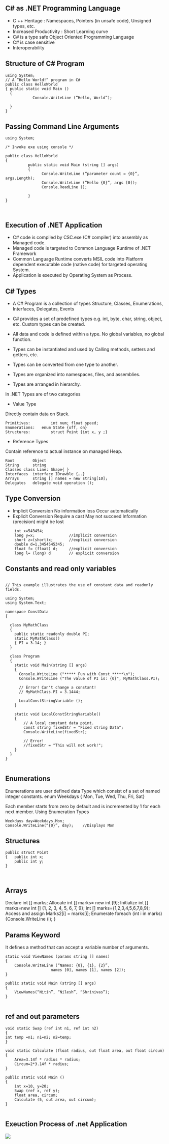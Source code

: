 ## C# as .NET Programming Language

- C ++ Heritage : 	Namespaces, Pointers (in unsafe code),	Unsigned types, etc.
- Increased Productivity : 	Short Learning curve
- C# is a type safe Object Oriented Programming Language
- C# is case sensitive
- Interoperability

## Structure of C# Program


```
using System;
// A “Hello World!” program in C#
public class HelloWorld
{ public static void Main ()
  {
            Console.WriteLine (“Hello, World”);

  }
}

```

## Passing Command Line Arguments


```
using System;

/* Invoke exe using console */

public class HelloWorld
{
          public static void Main (string [] args)
          {
                Console.WriteLine (“parameter count = {0}”, args.Length);
                Console.WriteLine (“Hello {0}”, args [0]);
                Console.ReadLine ();

          }
}



```


## Execution of .NET Application

- C# code is compiled by CSC.exe (C# compiler) into assembly as Managed code.
- Managed code is targeted to Common Language Runtime of .NET Framework
- Common Language Runtime converts MSIL code into Platform dependent executable code (native code) for targeted operating System.
- Application is executed by Operating System as Process.


## C# Types

- A C# Program is a collection of types
	Structure, Classes, Enumerations, Interfaces, Delegates, Events
- C# provides a set of predefined types
	e.g. int, byte, char, string, object, etc.
Custom types can be created.
- All data and code is defined within a type.
	No global variables, no global function.


- Types can be instantiated and used by
	Calling methods, setters and getters, etc.
- Types can be converted from one type to another.
- Types are organized into namespaces, files, and assemblies.
- Types are arranged in hierarchy.

In .NET Types are of two categories

- Value Type
	
Directly contain data on Stack.	

	Primitives: 		int num; float speed;
	Enumerations: 	enum State {off, on}
	Structures: 		struct Point {int x, y ;}


- Reference Types

Contain reference to actual instance on managed Heap.

	Root		Object
	String		string
	Classes	class Line: Shape{ }
	Interfaces	interface IDrawble {….}
	Arrays		string [] names = new string[10];
	Delegates	delegate void operation ();
 


## Type Conversion
- Implicit Conversion
	No information loss
	Occur automatically
- Explicit Conversion
	Require a cast
	May not succeed
	Information (precision) might be lost


```
    int x=543454;
    long y=x;				//implicit conversion
    short z=(short)x;  		//explicit conversion
    double d=1.3454545345;
    float f= (float) d;		//explicit conversion
    long l= (long) d		// explicit conversion

```

## Constants and read only variables
```

// This example illustrates the use of constant data and readonly fields.

using System;
using System.Text;

namespace ConstData
{
 
  class MyMathClass
  {
    public static readonly double PI;
    static MyMathClass()
    { PI = 3.14; }
  }
 
  class Program
  {
    static void Main(string [] args)
    {
      Console.WriteLine ("***** Fun with Const *****\n");
      Console.WriteLine ("The value of PI is: {0}", MyMathClass.PI);

      // Error! Can't change a constant!
      // MyMathClass.PI = 3.1444;

      LocalConstStringVariable ();
    }

    static void LocalConstStringVariable()
    {
      	// A local constant data point.
      	const string fixedStr = "Fixed string Data";
      	Console.WriteLine(fixedStr);

      	// Error!
      	//fixedStr = "This will not work!";
    }
  }
}


```

## Enumerations

Enumerations are user defined data Type which consist of a set of named integer constants.
enum Weekdays { Mon, Tue, Wed, Thu, Fri, Sat}

Each member starts from zero by default and is incremented by 1 for each next member.
Using Enumeration Types
```
Weekdays day=Weekdays.Mon;
Console.WriteLine(“{0}”, day);    //Displays Mon

```

## Structures
```
public struct Point
{	public int x;
    public int y;
}



```

## Arrays

Declare
	int [] marks;
Allocate
	int [] marks= new int [9];
Initialize
	int [] marks=new int [] {1, 2, 3, 4, 5, 6, 7, 9};
	int [] marks={1,2,3,4,5,6,7,8,9};
Access and assign
	Marks2[i] = marks[i];
Enumerate
	foreach (int i in marks) {Console.WriteLine (i); }

## Params Keyword
It defines a method that can accept a variable number of arguments.
```
static void ViewNames (params string [] names)
{
 	Console.WriteLine (“Names: {0}, {1}, {2}”, 
                    names [0], names [1], names [2]);
}

public static void Main (string [] args)
{     
  	ViewNames(“Nitin”, “Nilesh”, “Shrinivas”);
}


```


## ref and out parameters

```
void static Swap (ref int n1, ref int n2)
{
int temp =n1; n1=n2; n2=temp;
}

void static Calculate (float radius, out float area, out float circum)
{
	Area=3.14f * radius * radius;
	Circum=2*3.14f * radius;
}

public static void Main ()
{
    int x=10, y=20;
    Swap (ref x, ref y);
    float area, circum;
    Calculate (5, out area, out circum);
}


```

## Exeuction Process of .net Application

<img src="/images/CSharp/Execution.jpg"/>



